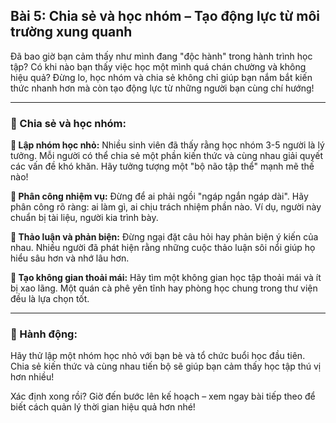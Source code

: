 ## Bài 5: Chia sẻ và học nhóm – Tạo động lực từ môi trường xung quanh

Đã bao giờ bạn cảm thấy như mình đang "độc hành" trong hành trình học tập? Có khi nào bạn thấy việc học một mình quá chán chường và không hiệu quả? Đừng lo, học nhóm và chia sẻ không chỉ giúp bạn nắm bắt kiến thức nhanh hơn mà còn tạo động lực từ những người bạn cùng chí hướng!

---

### 📌 Chia sẻ và học nhóm:

**🔹 Lập nhóm học nhỏ:**
Nhiều sinh viên đã thấy rằng học nhóm 3-5 người là lý tưởng. Mỗi người có thể chia sẻ một phần kiến thức và cùng nhau giải quyết các vấn đề khó khăn. Hãy tưởng tượng một "bộ não tập thể" mạnh mẽ thế nào!

**🔹 Phân công nhiệm vụ:**
Đừng để ai phải ngồi "ngáp ngắn ngáp dài". Hãy phân công rõ ràng: ai làm gì, ai chịu trách nhiệm phần nào. Ví dụ, người này chuẩn bị tài liệu, người kia trình bày.

**🔹 Thảo luận và phản biện:**
Đừng ngại đặt câu hỏi hay phản biện ý kiến của nhau. Nhiều người đã phát hiện rằng những cuộc thảo luận sôi nổi giúp họ hiểu sâu hơn và nhớ lâu hơn.

**🔹 Tạo không gian thoải mái:**
Hãy tìm một không gian học tập thoải mái và ít bị xao lãng. Một quán cà phê yên tĩnh hay phòng học chung trong thư viện đều là lựa chọn tốt.

---

### 🚀 Hành động:

Hãy thử lập một nhóm học nhỏ với bạn bè và tổ chức buổi học đầu tiên. Chia sẻ kiến thức và cùng nhau tiến bộ sẽ giúp bạn cảm thấy học tập thú vị hơn nhiều!

Xác định xong rồi? Giờ đến bước lên kế hoạch – xem ngay bài tiếp theo để biết cách quản lý thời gian hiệu quả hơn nhé!